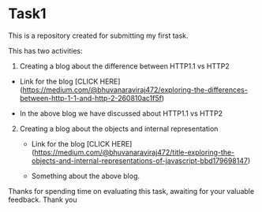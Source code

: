 # Task1


This is a repository created for submitting my first task.

This has two activities:

1. Creating a blog about the difference between HTTP1.1 vs HTTP2
  - Link for the blog [CLICK HERE] (https://medium.com/@bhuvanaraviraj472/exploring-the-differences-between-http-1-1-and-http-2-260810ac1f5f)
  
  - In the above blog we have discussed about HTTP1.1 vs HTTP2

2. Creating a blog about the objects and internal representation
   - Link for the blog [CLICK HERE] (https://medium.com/@bhuvanaraviraj472/title-exploring-the-objects-and-internal-representations-of-javascript-bbd179698147)

   - Something about the above blog.

Thanks for spending time on evaluating this task, awaiting for your valuable feedback. Thank you 
